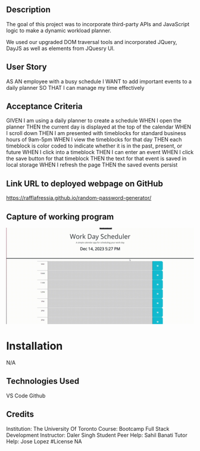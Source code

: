 ## Description

The goal of this project was to incorporate third-party APIs and JavaScript logic
to make a dynamic workload planner.

We used our upgraded DOM traversal tools and incorporated JQuery, DayJS as well as
elements from JQuesry UI. 

## User Story
AS AN employee with a busy schedule
I WANT to add important events to a daily planner
SO THAT I can manage my time effectively

## Acceptance Criteria

GIVEN I am using a daily planner to create a schedule
WHEN I open the planner
THEN the current day is displayed at the top of the calendar
WHEN I scroll down
THEN I am presented with timeblocks for standard business hours of 9am-5pm
WHEN I view the timeblocks for that day
THEN each timeblock is color coded to indicate whether it is in the past, present, or future
WHEN I click into a timeblock
THEN I can enter an event
WHEN I click the save button for that timeblock
THEN the text for that event is saved in local storage
WHEN I refresh the page
THEN the saved events persist



## Link URL to deployed webpage on GitHub
https://rafflafressia.github.io/random-password-generator/

## Capture of working program
![gif of working program](workload-planner.gif)

# Installation
N/A

## Technologies Used
VS Code
Github

## Credits
Institution: The University Of Toronto
Course: Bootcamp Full Stack Development
Instructor: Daler Singh
Student Peer Help: Sahil Banati
Tutor Help: Jose Lopez
#License
NA